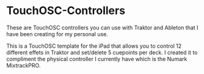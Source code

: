 TouchOSC-Controllers
====================

These are TouchOSC controllers you can use with Traktor and Ableton that I have been creating for my personal use.


This is a TouchOSC template for the iPad that allows you to control 12 different effets in Traktor and set/delete 
5 cuepoints per deck. I created it to compliment the physical controller I currently have which is the Numark MixtrackPRO.
